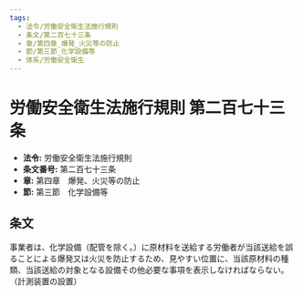 ```yaml
---
tags:
  - 法令/労働安全衛生法施行規則
  - 条文/第二百七十三条
  - 章/第四章_爆発_火災等の防止
  - 節/第三節_化学設備等
  - 体系/労働安全衛生
---
```

# 労働安全衛生法施行規則 第二百七十三条

- **法令:** 労働安全衛生法施行規則
- **条文番号:** 第二百七十三条
- **章:** 第四章　爆発、火災等の防止
- **節:** 第三節　化学設備等

## 条文
事業者は、化学設備（配管を除く。）に原材料を送給する労働者が当該送給を誤ることによる爆発又は火災を防止するため、見やすい位置に、当該原材料の種類、当該送給の対象となる設備その他必要な事項を表示しなければならない。
（計測装置の設置）

